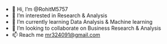 - 👋 Hi, I’m @RohitM5757
- 👀 I’m interested in Research & Analysis
- 🌱 I’m currently learning Data Analysis & Machine learning
- 💞️ I’m looking to collaborate on Business Research & Analysis
- 📫 Reach me mr324091@gmail.com

<!---
RohitM5757/RohitM5757 is a ✨ special ✨ repository because its `README.md` (this file) appears on your GitHub profile.
You can click the Preview link to take a look at your changes.
--->
